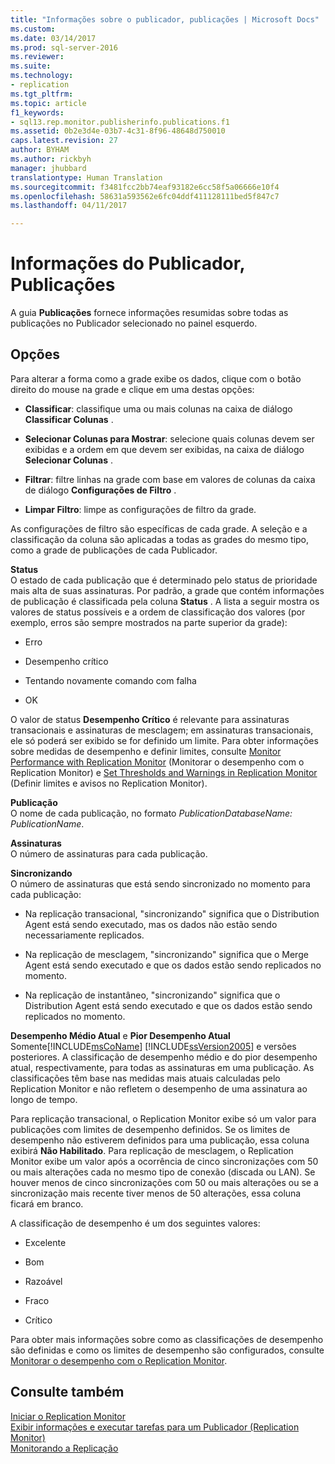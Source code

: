 ```yaml
---
title: "Informações sobre o publicador, publicações | Microsoft Docs"
ms.custom: 
ms.date: 03/14/2017
ms.prod: sql-server-2016
ms.reviewer: 
ms.suite: 
ms.technology:
- replication
ms.tgt_pltfrm: 
ms.topic: article
f1_keywords:
- sql13.rep.monitor.publisherinfo.publications.f1
ms.assetid: 0b2e3d4e-03b7-4c31-8f96-48648d750010
caps.latest.revision: 27
author: BYHAM
ms.author: rickbyh
manager: jhubbard
translationtype: Human Translation
ms.sourcegitcommit: f3481fcc2bb74eaf93182e6cc58f5a06666e10f4
ms.openlocfilehash: 58631a593562e6fc04ddf411128111bed5f847c7
ms.lasthandoff: 04/11/2017

---
```

# <a name="publisher-information-publications"></a>Informações do Publicador, Publicações
  A guia **Publicações** fornece informações resumidas sobre todas as publicações no Publicador selecionado no painel esquerdo.  
  
## <a name="options"></a>Opções  
 Para alterar a forma como a grade exibe os dados, clique com o botão direito do mouse na grade e clique em uma destas opções:  
  
-   **Classificar**: classifique uma ou mais colunas na caixa de diálogo **Classificar Colunas** .  
  
-   **Selecionar Colunas para Mostrar**: selecione quais colunas devem ser exibidas e a ordem em que devem ser exibidas, na caixa de diálogo **Selecionar Colunas** .  
  
-   **Filtrar**: filtre linhas na grade com base em valores de colunas da caixa de diálogo **Configurações de Filtro** .  
  
-   **Limpar Filtro**: limpe as configurações de filtro da grade.  
  
 As configurações de filtro são específicas de cada grade. A seleção e a classificação da coluna são aplicadas a todas as grades do mesmo tipo, como a grade de publicações de cada Publicador.  
  
 **Status**  
 O estado de cada publicação que é determinado pelo status de prioridade mais alta de suas assinaturas. Por padrão, a grade que contém informações de publicação é classificada pela coluna **Status** . A lista a seguir mostra os valores de status possíveis e a ordem de classificação dos valores (por exemplo, erros são sempre mostrados na parte superior da grade):  
  
-   Erro  
  
-   Desempenho crítico  
  
-   Tentando novamente comando com falha  
  
-   OK  
  
 O valor de status **Desempenho Crítico** é relevante para assinaturas transacionais e assinaturas de mesclagem; em assinaturas transacionais, ele só poderá ser exibido se for definido um limite. Para obter informações sobre medidas de desempenho e definir limites, consulte [Monitor Performance with Replication Monitor](../../relational-databases/replication/monitor/monitor-performance-with-replication-monitor.md) (Monitorar o desempenho com o Replication Monitor) e [Set Thresholds and Warnings in Replication Monitor](../../relational-databases/replication/monitor/set-thresholds-and-warnings-in-replication-monitor.md) (Definir limites e avisos no Replication Monitor).  
  
 **Publicação**  
 O nome de cada publicação, no formato *PublicationDatabaseName: PublicationName*.  
  
 **Assinaturas**  
 O número de assinaturas para cada publicação.  
  
 **Sincronizando**  
 O número de assinaturas que está sendo sincronizado no momento para cada publicação:  
  
-   Na replicação transacional, "sincronizando" significa que o Distribution Agent está sendo executado, mas os dados não estão sendo necessariamente replicados.  
  
-   Na replicação de mesclagem, "sincronizando" significa que o Merge Agent está sendo executado e que os dados estão sendo replicados no momento.  
  
-   Na replicação de instantâneo, "sincronizando" significa que o Distribution Agent está sendo executado e que os dados estão sendo replicados no momento.  
  
 **Desempenho Médio Atual** e **Pior Desempenho Atual**  
 Somente[!INCLUDE[msCoName](../../includes/msconame-md.md)] [!INCLUDE[ssVersion2005](../../includes/ssversion2005-md.md)] e versões posteriores. A classificação de desempenho médio e do pior desempenho atual, respectivamente, para todas as assinaturas em uma publicação. As classificações têm base nas medidas mais atuais calculadas pelo Replication Monitor e não refletem o desempenho de uma assinatura ao longo de tempo.  
  
 Para replicação transacional, o Replication Monitor exibe só um valor para publicações com limites de desempenho definidos. Se os limites de desempenho não estiverem definidos para uma publicação, essa coluna exibirá **Não Habilitado**. Para replicação de mesclagem, o Replication Monitor exibe um valor após a ocorrência de cinco sincronizações com 50 ou mais alterações cada no mesmo tipo de conexão (discada ou LAN). Se houver menos de cinco sincronizações com 50 ou mais alterações ou se a sincronização mais recente tiver menos de 50 alterações, essa coluna ficará em branco.  
  
 A classificação de desempenho é um dos seguintes valores:  
  
-   Excelente  
  
-   Bom  
  
-   Razoável  
  
-   Fraco  
  
-   Crítico  
  
 Para obter mais informações sobre como as classificações de desempenho são definidas e como os limites de desempenho são configurados, consulte [Monitorar o desempenho com o Replication Monitor](../../relational-databases/replication/monitor/monitor-performance-with-replication-monitor.md).  
  
## <a name="see-also"></a>Consulte também  
 [Iniciar o Replication Monitor](../../relational-databases/replication/monitor/start-the-replication-monitor.md)   
 [Exibir informações e executar tarefas para um Publicador &#40;Replication Monitor&#41;](../../relational-databases/replication/monitor/view-information-and-perform-tasks-for-a-publisher-replication-monitor.md)   
 [Monitorando a Replicação](../../relational-databases/replication/monitor/monitoring-replication-overview.md)  
  
  

